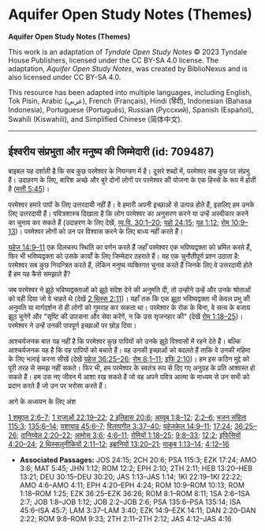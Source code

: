 # Aquifer Open Study Notes (Themes)

**Aquifer Open Study Notes (Themes)**

This work is an adaptation of *Tyndale Open Study Notes* © 2023 Tyndale House Publishers, licensed under the CC BY\-SA 4\.0 license. The adaptation, *Aquifer Open Study Notes*, was created by BiblioNexus and is also licensed under CC BY\-SA 4\.0\.

This resource has been adapted into multiple languages, including English, Tok Pisin, Arabic (عربي), French (Français), Hindi (हिंदी), Indonesian (Bahasa Indonesia), Portuguese (Português), Russian (Русский), Spanish (Español), Swahili (Kiswahili), and Simplified Chinese (简体中文).



--------------------------------

## ईश्वरीय संप्रभुता और मनुष्य की जिम्मेदारी (id: 709487)

बाइबल यह दर्शाती है कि सब कुछ परमेश्वर के नियन्त्रण में है। दूसरे शब्दों में, परमेश्वर सब कुछ पर संप्रभु हैं। उदाहरण के लिए, बारिश अच्छे और बुरे दोनों लोगों पर परमेश्वर की योजना के एक हिस्से के रूप में होती है ([मत्ती 5:45](https://ref.ly/Matt5:45))।

परमेश्वर हमारे पापों के लिए उत्तरदायी नहीं हैं। वे हमारी अपनी इच्छाओं से उत्पन्न होते हैं, इसलिए हम उनके लिए उत्तरदायी हैं। पवित्रशास्त्र दिखाता है कि लोग परमेश्वर का अनुसरण करने या उन्हें अस्वीकार करने का चुनाव कर सकते हैं (उदाहरण के लिए देखें, [व्य.वि. 30:1–20](https://ref.ly/Deut30:15-Deut30:20); [यहो 24:15](https://ref.ly/Josh24:15); [यूह 1:12](https://ref.ly/John1:12); [रोम 10:9–13](https://ref.ly/Rom10:9-Rom10:13))। परमेश्वर लोगों को उन पर विश्वास करने के लिए बाध्य नहीं करते हैं।

[यहेज 14:9–11](https://ref.ly/Ezek14:9-Ezek14:11) एक दिलचस्प स्थिति का वर्णन करते हैं जहाँ परमेश्वर एक भविष्यद्वक्ता को भ्रमित करते हैं, फिर भी भविष्यद्वक्ता को उसके कार्यों के लिए जिम्मेदार ठहराते हैं। यह एक चुनौतीपूर्ण प्रश्न उठाता है: परमेश्वर सब कुछ नियन्त्रित करते हैं, लेकिन मनुष्य व्यक्तिगत चुनाव करते हैं जिनके लिए वे उत्तरदायी होते हैं हम यह कैसे समझाते हैं?

जब परमेश्वर ने झूठे भविष्यद्वक्ताओं को झूठे संदेश देने की अनुमति दी, तो उन्होंने उन्हें और उनके श्रोताओं को वही दिया जो वे चाहते थे (देखें [2 थिस्स 2:11](https://ref.ly/2Thess2:11))। यहाँ तक कि एक झूठा भविष्यद्वक्ता भी केवल प्रभु की अनुमति या मार्गदर्शन से ही लोगों को गुमराह कर सकता था। परमेश्वर के रोक के बिना, वे सत्य के बजाय झूठ चुनेगें और "सृष्टि की उपासना और सेवा करेंगें, न कि उस सृजनहार की" (देखें [रोम 1:18–25](https://ref.ly/Rom1:18-Rom1:25))। परमेश्वर ने उन्हें उनकी पापपूर्ण इच्छाओं पर छोड़ दिया।

आश्चर्यजनक बात यह नहीं है कि परमेश्वर कुछ पापियों को उनके झूठे विश्वासों में रहने देते हैं। बल्कि आश्चर्यजनक यह है कि वह पापियों को बचाते हैं। वह उनकी इच्छाओं को बदलते हैं ताकि वे उनकी महिमा के लिए भलाई करना सीखें (देखें [यहेज 36:25–26](https://ref.ly/Ezek36:25-Ezek36:26); [रोम 8:1–11](https://ref.ly/Rom8:1-Rom8:11); [इफि 2:10](https://ref.ly/Eph2:10))। हम इस कठिन मुद्दे को पूरी तरह से समझ नहीं सकते। फिर भी, हम परमेश्वर के स्वतंत्र रूप से दिए गए अनुग्रह के प्रति आश्वस्त हो सकते हैं। हम उस नए जीवन में आशा रख सकते हैं जो वह अपने पवित्र आत्मा के माध्यम से उन सभी को प्रदान करते हैं जो उन पर भरोसा करते हैं।

आगे के अध्ययन के लिए अंश

[1 शमूएल 2:6–7](https://ref.ly/1Sam2:6-1Sam2:7); [1 राजाओं 22:19–22](https://ref.ly/1Kgs22:19-1Kgs22:22); [2 इतिहास 20:6](https://ref.ly/2Chr20:6); [अय्यूब 1:8–12](https://ref.ly/Job1:8-Job1:12); [2:2–6](https://ref.ly/Job2:2-Job2:6); [भजन संहिता 115:3](https://ref.ly/Ps115:3); [135:6–14](https://ref.ly/Ps135:6-Ps135:14); [यशायाह 45:6–7](https://ref.ly/Isa45:6-Isa45:7); [विलापगीत 3:37–40](https://ref.ly/Lam3:37-Lam3:40); [यहेजकेल 14:9–11](https://ref.ly/Ezek14:9-Ezek14:11); [17:24](https://ref.ly/Ezek17:24); [36:25–26](https://ref.ly/Ezek36:25-Ezek36:26); [दानिय्येल 2:20–22](https://ref.ly/Dan2:20-Dan2:22); [आमोस 3:6](https://ref.ly/Amos3:6); [4:6–11](https://ref.ly/Amos4:6-Amos4:11); [रोमियों 1:18–25](https://ref.ly/Rom1:18-Rom1:25); [9:8–33](https://ref.ly/Rom9:8-Rom9:33); [12:2](https://ref.ly/Rom12:2); [इफिसियों 4:20–24](https://ref.ly/Eph4:20-Eph4:24); [2 थिस्सलुनीकियों 2:11–12](https://ref.ly/2Thess2:11-2Thess2:12); [इब्रानियों 13:20–21](https://ref.ly/Heb13:20-Heb13:21); [याकूब 1:13–14](https://ref.ly/Jas1:13-Jas1:14); [4:12–16](https://ref.ly/Jas4:12-Jas4:16)

* **Associated Passages:** JOS 24:15; 2CH 20:6; PSA 115:3; EZK 17:24; AMO 3:6; MAT 5:45; JHN 1:12; ROM 12:2; EPH 2:10; 2TH 2:11; HEB 13:20–HEB 13:21; DEU 30:15–DEU 30:20; JAS 1:13–JAS 1:14; 1KI 22:19–1KI 22:22; AMO 4:6–AMO 4:11; EPH 4:20–EPH 4:24; ROM 10:9–ROM 10:13; ROM 1:18–ROM 1:25; EZK 36:25–EZK 36:26; ROM 8:1–ROM 8:11; 1SA 2:6–1SA 2:7; JOB 1:8–JOB 1:12; JOB 2:2–JOB 2:6; PSA 135:6–PSA 135:14; ISA 45:6–ISA 45:7; LAM 3:37–LAM 3:40; EZK 14:9–EZK 14:11; DAN 2:20–DAN 2:22; ROM 9:8–ROM 9:33; 2TH 2:11–2TH 2:12; JAS 4:12–JAS 4:16


